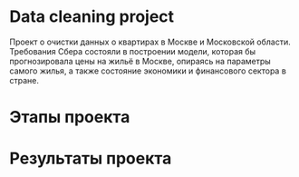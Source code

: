 # Data cleaning project

Проект о очистки данных о квартирах в Москве и Московской области.
Требования Сбера состояли в построении модели, которая бы прогнозировала цены на жильё в Москве, опираясь на параметры самого жилья, а также состояние экономики и финансового сектора в стране.

# Этапы проекта


# Результаты проекта
